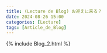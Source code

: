 ```yaml
---
title: (Lecture de Blog) お迎えに来る？
date: 2024-08-26 15:00
categories: [Lecture]
tags: [Article_de_Blog]
---
```

{% include Blog_2.html %}